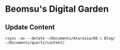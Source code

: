 # Beomsu's Digital Garden


## Update Content
```
rsync -av --delete ~/Documents/Ataraxia/80.\ Blog/ ~/Documents/quartz/content/
```
